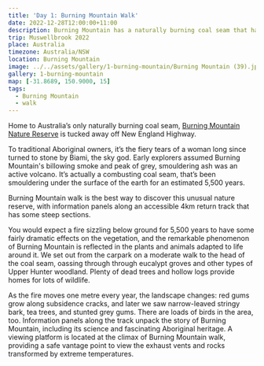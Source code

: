 ```yaml
---
title: 'Day 1: Burning Mountain Walk'
date: 2022-12-28T12:00:00+11:00
description: Burning Mountain has a naturally burning coal seam that has been smouldering for over 5500 years.
trip: Muswellbrook 2022
place: Australia
timezone: Australia/NSW
location: Burning Mountain
image: ../../assets/gallery/1-burning-mountain/Burning Mountain (39).jpeg
gallery: 1-burning-mountain
map: [-31.8689, 150.9000, 15]
tags:
  - Burning Mountain
  - walk
---
```


Home to Australia’s only naturally burning coal seam, [Burning Mountain Nature Reserve](https://www.nationalparks.nsw.gov.au/visit-a-park/parks/burning-mountain-nature-reserve) is tucked away off New England Highway.

To traditional Aboriginal owners, it’s the fiery tears of a woman long since turned to stone by Biami, the sky god. Early explorers assumed Burning Mountain's billowing smoke and peak of grey, smouldering ash was an active volcano. It’s actually a combusting coal seam, that’s been smouldering under the surface of the earth for an estimated 5,500 years.

Burning Mountain walk is the best way to discover this unusual nature reserve, with information panels along an accessible 4km return track that has some steep sections.

You would expect a fire sizzling below ground for 5,500 years to have some fairly dramatic effects on the vegetation, and the remarkable phenomenon of Burning Mountain is reflected in the plants and animals adapted to life around it. We set out from the carpark on a moderate walk to the head of the coal seam, oassing through through eucalypt groves and other types of Upper Hunter woodland. Plenty of dead trees and hollow logs provide homes for lots of wildlife.

As the fire moves one metre every year, the landscape changes: red gums grow along subsidence cracks, and later we saw narrow-leaved stringy bark, tea trees, and stunted grey gums. There are loads of birds in the area, too. Information panels along the track unpack the story of Burning Mountain, including its science and fascinating Aboriginal heritage. A viewing platform is located at the climax of Burning Mountain walk, providing a safe vantage point to view the exhaust vents and rocks transformed by extreme temperatures.
